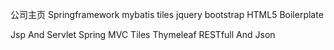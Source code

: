 公司主页
 Springframework
 mybatis
 tiles
 jquery
 bootstrap
 HTML5 Boilerplate

Jsp And Servlet
Spring MVC
Tiles
Thymeleaf
RESTfull And Json
